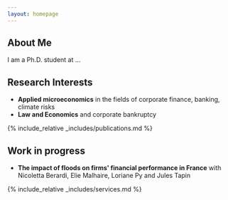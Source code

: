 ```yaml
---
layout: homepage
---
```


## About Me

I am a Ph.D. student at ...

## Research Interests

- **Applied microeconomics** in the fields of corporate finance, banking, climate risks
- **Law and Economics** and corporate bankruptcy

{% include_relative _includes/publications.md %}

## Work in progress

- **The impact of floods on firms' financial performance in France** with Nicoletta Berardi, Elie Malhaire, Loriane Py and Jules Tapin

{% include_relative _includes/services.md %}
